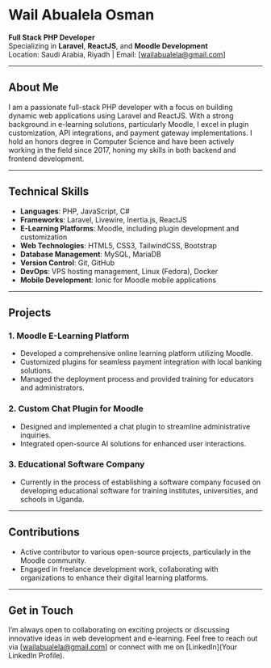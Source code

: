 
# Wail Abualela Osman

**Full Stack PHP Developer**  
Specializing in **Laravel**, **ReactJS**, and **Moodle Development**  
Location: Saudi Arabia, Riyadh | Email: [wailabualela@gmail.com]  

---

## About Me

I am a passionate full-stack PHP developer with a focus on building dynamic web applications using Laravel and ReactJS. With a strong background in e-learning solutions, particularly Moodle, I excel in plugin customization, API integrations, and payment gateway implementations. I hold an honors degree in Computer Science and have been actively working in the field since 2017, honing my skills in both backend and frontend development.

---

## Technical Skills

- **Languages**: PHP, JavaScript, C#
- **Frameworks**: Laravel, Livewire, Inertia.js, ReactJS
- **E-Learning Platforms**: Moodle, including plugin development and customization
- **Web Technologies**: HTML5, CSS3, TailwindCSS, Bootstrap
- **Database Management**: MySQL, MariaDB
- **Version Control**: Git, GitHub
- **DevOps**: VPS hosting management, Linux (Fedora), Docker
- **Mobile Development**: Ionic for Moodle mobile applications

---

## Projects

### 1. **Moodle E-Learning Platform**
- Developed a comprehensive online learning platform utilizing Moodle.
- Customized plugins for seamless payment integration with local banking solutions.
- Managed the deployment process and provided training for educators and administrators.

### 2. **Custom Chat Plugin for Moodle**
- Designed and implemented a chat plugin to streamline administrative inquiries.
- Integrated open-source AI solutions for enhanced user interactions.

### 3. **Educational Software Company**
- Currently in the process of establishing a software company focused on developing educational software for training institutes, universities, and schools in Uganda.

---

## Contributions

- Active contributor to various open-source projects, particularly in the Moodle community.
- Engaged in freelance development work, collaborating with organizations to enhance their digital learning platforms.

---

## Get in Touch

I’m always open to collaborating on exciting projects or discussing innovative ideas in web development and e-learning. Feel free to reach out via [wailabualela@gmail.com] or connect with me on [LinkedIn](Your LinkedIn Profile).
